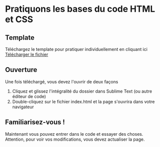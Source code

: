 # Pratiquons les bases du code HTML et CSS

## Template
Téléchargez le template pour pratiquer individuellement en cliquant ici [Télécharger le fichier](css-basics.md)

## Ouverture
Une fois téléchargé, vous devez l'ouvrir de deux façons 
1. Cliquez et glissez l'intégralité du dossier dans Sublime Text (ou autre éditeur de code)
2. Double-cliquez sur le fichier index.html et la page s'ouvrira dans votre navigateur

## Familiarisez-vous ! 
Maintenant vous pouvez entrer dans le code et essayer des choses. Attention, pour voir vos modifications, vous devez actualiser la page. 



